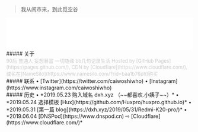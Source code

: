 > 我从闹市来，到此觅空谷  

<!-- music -->
<iframe src="//music.163.com/outchain/player?type=2&id=1491585&auto=0&height=66" frameborder="0" width="100%" height="86px" > </iframe>
##### 关于
<div style="font-size:13px;color:#ccc">
90后  
普通人  
妄想暴富    
一切随缘    
bb几句记录生活  
Hosted by [GitHub Pages](https://pages.github.com/), CDN by [Cloudflare](https://www.cloudflare.com/), 域名在[NameSilo](https://www.namesilo.com/?rid=baa1b76ph)购买
</div>
##### 联系
 • [Twitter](https://twitter.com/caiwoshiwho)  
 • [Instagram](https://www.instagram.com/caiwoshiwho)
 <br/>
##### 历史
• *2019.05.23 购入域名 dxh.xyz （~~都喜欢.小姨子~~）*   
• *2019.05.24 选择模板 [Hux](https://github.com/Huxpro/huxpro.github.io)*  
• *2019.05.31 [第一篇 blog](https://dxh.xyz/2019/05/31/Redmi-K20-pro/)*    
• *2019.06.04 [DNSPod](https://www.dnspod.cn) ⇨ [Cloudflare](https://www.cloudflare.com/)*
 <br/>

 



